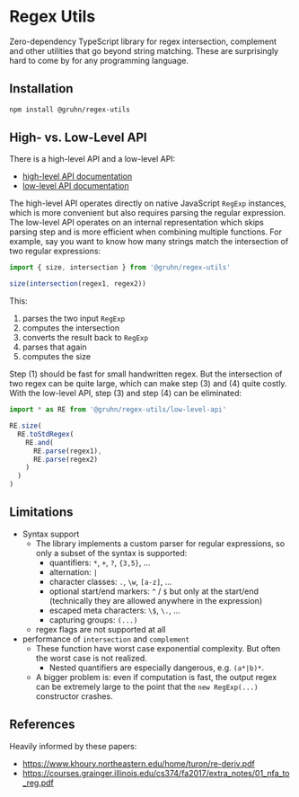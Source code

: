 # Regex Utils

Zero-dependency TypeScript library for regex intersection, complement and other utilities that go beyond string matching.
These are surprisingly hard to come by for any programming language.

## Installation

```bash
npm install @gruhn/regex-utils
```

## High- vs. Low-Level API

There is a high-level API and a low-level API:

 - [high-level API documentation](https://gruhn.github.io/regex-utils/modules/)
 - [low-level API documentation](https://gruhn.github.io/regex-utils/modules/low-level-api.html)

The high-level API operates directly on native JavaScript `RegExp` instances,
which is more convenient but also requires parsing the regular expression.
The low-level API operates on an internal representation
which skips parsing step and is more efficient when combining multiple functions.
For example, say you want to know how many strings match the intersection
of two regular expressions:

```typescript
import { size, intersection } from '@gruhn/regex-utils'

size(intersection(regex1, regex2))
```

This:
1. parses the two input `RegExp`
2. computes the intersection
3. converts the result back to `RegExp`
4. parses that again
5. computes the size

Step (1) should be fast for small handwritten regex.
But the intersection of two regex can be quite large, 
which can make step (3) and (4) quite costly.
With the low-level API, step (3) and step (4) can be eliminated:

```typescript
import * as RE from '@gruhn/regex-utils/low-level-api'

RE.size(
  RE.toStdRegex(
    RE.and(
      RE.parse(regex1),
      RE.parse(regex2)
    )
  )
)
```

<!--

## Todo Utilities

* recognize regex prone to catastrophic backtracking
  - https://www.regular-expressions.info/catastrophic.html
  - https://www.youtube.com/watch?v=DDe-S3uef2w
* check equivalence of two regex or find counterexample string

-->

## Limitations

* Syntax support
  - The library implements a custom parser for regular expressions,
    so only a subset of the syntax is supported:
    - quantifiers: `*`, `+`, `?`, `{3,5}`, ...
    - alternation: `|`
    - character classes: `.`, `\w`, `[a-z]`, ...
    - optional start/end markers: `^` / `$` but only at the start/end
      (technically they are allowed anywhere in the expression)
    - escaped meta characters: `\$`, `\.`, ...
    - capturing groups: `(...)`
  - regex flags are not supported at all
* performance of `intersection` and `complement`
  - These function have worst case exponential complexity.
    But often the worst case is not realized.
    - Nested quantifiers are especially dangerous, e.g. `(a*|b)*`.
  - A bigger problem is: even if computation is fast,
    the output regex can be extremely large to the point that
    the `new RegExp(...)` constructor crashes.

## References

Heavily informed by these papers:
- https://www.khoury.northeastern.edu/home/turon/re-deriv.pdf
- https://courses.grainger.illinois.edu/cs374/fa2017/extra_notes/01_nfa_to_reg.pdf
